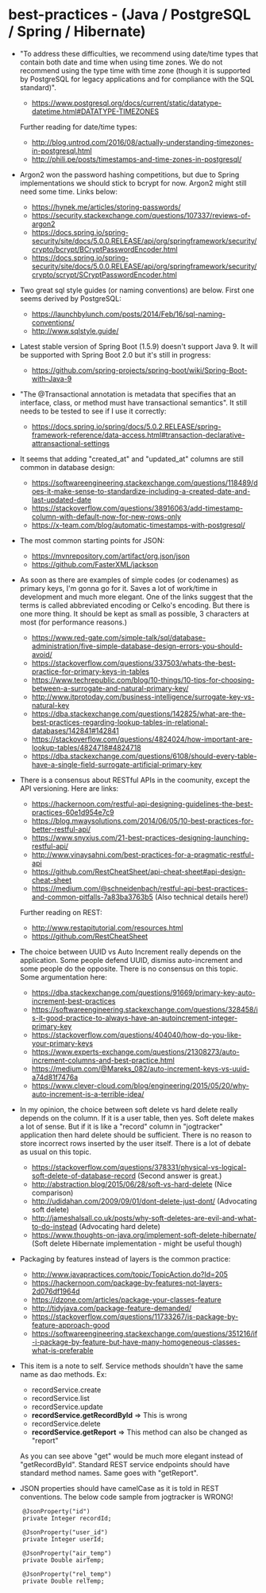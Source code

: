 # best-practices - (Java / PostgreSQL / Spring / Hibernate)

* "To address these difficulties, we recommend using date/time types that contain both date and time when using time zones. We do not recommend using the type time with time zone (though it is supported by PostgreSQL for legacy applications and for compliance with the SQL standard)".

  - https://www.postgresql.org/docs/current/static/datatype-datetime.html#DATATYPE-TIMEZONES

  Further reading for date/time types:

  - http://blog.untrod.com/2016/08/actually-understanding-timezones-in-postgresql.html
  - http://phili.pe/posts/timestamps-and-time-zones-in-postgresql/

* Argon2 won the password hashing competitions, but due to Spring implementations we should stick to bcrypt for now. Argon2 might still need some time. Links below:

  - https://hynek.me/articles/storing-passwords/
  - https://security.stackexchange.com/questions/107337/reviews-of-argon2
  - https://docs.spring.io/spring-security/site/docs/5.0.0.RELEASE/api/org/springframework/security/crypto/bcrypt/BCryptPasswordEncoder.html
  - https://docs.spring.io/spring-security/site/docs/5.0.0.RELEASE/api/org/springframework/security/crypto/scrypt/SCryptPasswordEncoder.html

* Two great sql style guides (or naming conventions) are below. First one seems derived by PostgreSQL:

  - https://launchbylunch.com/posts/2014/Feb/16/sql-naming-conventions/
  - http://www.sqlstyle.guide/

* Latest stable version of Spring Boot (1.5.9) doesn't support Java 9. It will be supported with Spring Boot 2.0 but it's still in progress:

  - https://github.com/spring-projects/spring-boot/wiki/Spring-Boot-with-Java-9

* "The @Transactional annotation is metadata that specifies that an interface, class, or method must have transactional semantics". It still needs to be tested to see if I use it correctly:

  - https://docs.spring.io/spring/docs/5.0.2.RELEASE/spring-framework-reference/data-access.html#transaction-declarative-attransactional-settings

* It seems that adding "created_at" and "updated_at" columns are still common in database design:

  - https://softwareengineering.stackexchange.com/questions/118489/does-it-make-sense-to-standardize-including-a-created-date-and-last-updated-date
  - https://stackoverflow.com/questions/38916063/add-timestamp-column-with-default-now-for-new-rows-only
  - https://x-team.com/blog/automatic-timestamps-with-postgresql/

* The most common starting points for JSON:

  - https://mvnrepository.com/artifact/org.json/json
  - https://github.com/FasterXML/jackson

* As soon as there are examples of simple codes (or codenames) as primary keys, I'm gonna go for it. Saves a lot of work/time in development and much more elegant. One of the links suggest that the terms is called abbreviated encoding or Celko's encoding. But there is one more thing. It should be kept as small as possible, 3 characters at most (for performance reasons.)

  - https://www.red-gate.com/simple-talk/sql/database-administration/five-simple-database-design-errors-you-should-avoid/
  - https://stackoverflow.com/questions/337503/whats-the-best-practice-for-primary-keys-in-tables
  - https://www.techrepublic.com/blog/10-things/10-tips-for-choosing-between-a-surrogate-and-natural-primary-key/
  - http://www.itprotoday.com/business-intelligence/surrogate-key-vs-natural-key
  - https://dba.stackexchange.com/questions/142825/what-are-the-best-practices-regarding-lookup-tables-in-relational-databases/142841#142841
  - https://stackoverflow.com/questions/4824024/how-important-are-lookup-tables/4824718#4824718
  - https://dba.stackexchange.com/questions/6108/should-every-table-have-a-single-field-surrogate-artificial-primary-key
   
* There is a consensus about RESTful APIs in the coomunity, except the API versioning. Here are links:

  - https://hackernoon.com/restful-api-designing-guidelines-the-best-practices-60e1d954e7c9
  - https://blog.mwaysolutions.com/2014/06/05/10-best-practices-for-better-restful-api/
  - https://www.snyxius.com/21-best-practices-designing-launching-restful-api/
  - http://www.vinaysahni.com/best-practices-for-a-pragmatic-restful-api
  - https://github.com/RestCheatSheet/api-cheat-sheet#api-design-cheat-sheet
  - https://medium.com/@schneidenbach/restful-api-best-practices-and-common-pitfalls-7a83ba3763b5 (Also technical details here!)
  
  Further reading on REST:
  
  - http://www.restapitutorial.com/resources.html
  - https://github.com/RestCheatSheet

* The choice between UUID vs Auto Increment really depends on the application. Some people defend UUID, dismiss auto-increment and some people do the opposite. There is no consensus on this topic. Some argumentation here:

  - https://dba.stackexchange.com/questions/91669/primary-key-auto-increment-best-practices
  - https://softwareengineering.stackexchange.com/questions/328458/is-it-good-practice-to-always-have-an-autoincrement-integer-primary-key
  - https://stackoverflow.com/questions/404040/how-do-you-like-your-primary-keys
  - https://www.experts-exchange.com/questions/21308273/auto-increment-columns-and-best-practice.html
  - https://medium.com/@Mareks_082/auto-increment-keys-vs-uuid-a74d81f7476a
  - https://www.clever-cloud.com/blog/engineering/2015/05/20/why-auto-increment-is-a-terrible-idea/
  
* In my opinion, the choice between soft delete vs hard delete really depends on the column. If it is a user table, then yes. Soft delete makes a lot of sense. But if it is like a "record" column in "jogtracker" application then hard delete should be sufficient. There is no reason to store incorrect rows inserted by the user itself. There is a lot of debate as usual on this topic.

  - https://stackoverflow.com/questions/378331/physical-vs-logical-soft-delete-of-database-record (Second answer is great.)
  - http://abstraction.blog/2015/06/28/soft-vs-hard-delete (Nice comparison)
  - http://udidahan.com/2009/09/01/dont-delete-just-dont/ (Advocating soft delete)
  - http://jameshalsall.co.uk/posts/why-soft-deletes-are-evil-and-what-to-do-instead (Advocating hard delete)
  - https://www.thoughts-on-java.org/implement-soft-delete-hibernate/ (Soft delete Hibernate implementation - might be useful though)
  
* Packaging by features instead of layers is the common practice:

  - http://www.javapractices.com/topic/TopicAction.do?Id=205
  - https://hackernoon.com/package-by-features-not-layers-2d076df1964d
  - https://dzone.com/articles/package-your-classes-feature
  - http://tidyjava.com/package-feature-demanded/
  - https://stackoverflow.com/questions/11733267/is-package-by-feature-approach-good
  - https://softwareengineering.stackexchange.com/questions/351216/if-i-package-by-feature-but-have-many-homogeneous-classes-what-is-preferable
  
* This item is a note to self. Service methods shouldn't have the same name as dao methods. Ex: 
  - recordService.create
  - recordService.list
  - recordService.update
  - **recordService.getRecordById** => This is wrong
  - recordService.delete
  - **recordService.getReport** => This method can also be changed as "report"
  
  As you can see above "get" would be much more elegant instead of "getRecordById". Standard REST service endpoints should have standard method names. Same goes with "getReport".
  
* JSON properties should have camelCase as it is told in REST conventions. The below code sample from jogtracker is WRONG!

```
	@JsonProperty("id")
	private Integer recordId;
	
	@JsonProperty("user_id")
	private Integer userId;
	
	@JsonProperty("air_temp")
	private Double airTemp;
	
	@JsonProperty("rel_temp")
	private Double relTemp;	
```
